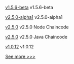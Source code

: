
[v1.5.6-beta](https://github.com/hyperledger/fabric-ca/releases/tag/v1.5.6-beta) v1.5.6-beta

[v2.5.0-alpha1](https://github.com/hyperledger/fabric/releases/tag/v2.5.0-alpha1) v2.5.0-alpha1

[v2.5.0](https://github.com/hyperledger/fabric-chaincode-node/releases/tag/v2.5.0) v2.5.0 Node Chaincode

[v2.5.0](https://github.com/hyperledger/fabric-chaincode-java/releases/tag/v2.5.0) v2.5.0 Java Chaincode

[v1.0.12](https://github.com/hyperledger/indy-shared-gha/releases/tag/v1.0.12) v1.0.12


[See more >>>](https://start-here.hyperledger.org/releases)
